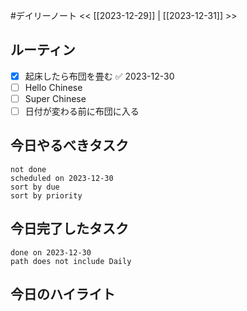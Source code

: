 #デイリーノート
<< [[2023-12-29]] | [[2023-12-31]] >>
## ルーティン
- [x] 起床したら布団を畳む ✅ 2023-12-30
- [ ] Hello Chinese
- [ ] Super Chinese
- [ ] 日付が変わる前に布団に入る
## 今日やるべきタスク
```tasks
not done
scheduled on 2023-12-30
sort by due
sort by priority
```
## 今日完了したタスク
```tasks
done on 2023-12-30
path does not include Daily
```
## 今日のハイライト
